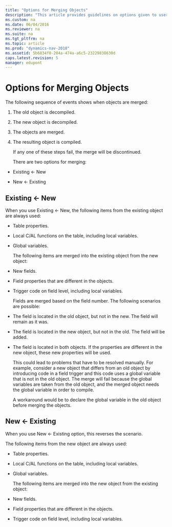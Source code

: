 ```yaml
---
title: "Options for Merging Objects"
description: "This article provides guidelines on options given to users once objects are merged."
ms.custom: na
ms.date: 06/04/2016
ms.reviewer: na
ms.suite: na
ms.tgt_pltfrm: na
ms.topic: article
ms.prod: "dynamics-nav-2018"
ms.assetid: 5b6834f0-204a-474a-a6c5-23229838630d
caps.latest.revision: 5
manager: edupont
---
```

# Options for Merging Objects
The following sequence of events shows when objects are merged:  

1. The old object is decompiled.  

2. The new object is decompiled.  

3. The objects are merged.  

4. The resulting object is compiled.  

   If any one of these steps fail, the merge will be discontinued.  

   There are two options for merging:  

-   Existing \<- New  

-   New \<- Existing  

## Existing \<- New  
 When you use Existing \<- New, the following items from the existing object are always used:  

- Table properties.  

- Local C/AL functions on the table, including local variables.  

- Global variables.  

  The following items are merged into the existing object from the new object:  

- New fields.  

- Field properties that are different in the objects.  

- Trigger code on field level, including local variables.  

  Fields are merged based on the field number. The following scenarios are possible:  

- The field is located in the old object, but not in the new. The field will remain as it was.  

- The field is located in the new object, but not in the old. The field will be added.  

- The field is located in both objects. If the properties are different in the new object, these new properties will be used.  

  This could lead to problems that have to be resolved manually. For example, consider a new object that differs from an old object by introducing code in a field trigger and this code uses a global variable that is not in the old object. The merge will fail because the global variables are taken from the old object, and the merged object needs the global variable in order to compile.  

  A workaround would be to declare the global variable in the old object before merging the objects.  

## New \<- Existing  
 When you use New \<- Existing option, this reverses the scenario.  

 The following items from the new object are always used:  

- Table properties.  

- Local C/AL functions on the table, including local variables.  

- Global variables.  

  The following items are merged into the new object from the existing object:  

- New fields.  

- Field properties that are different in the objects.  

- Trigger code on field level, including local variables.
